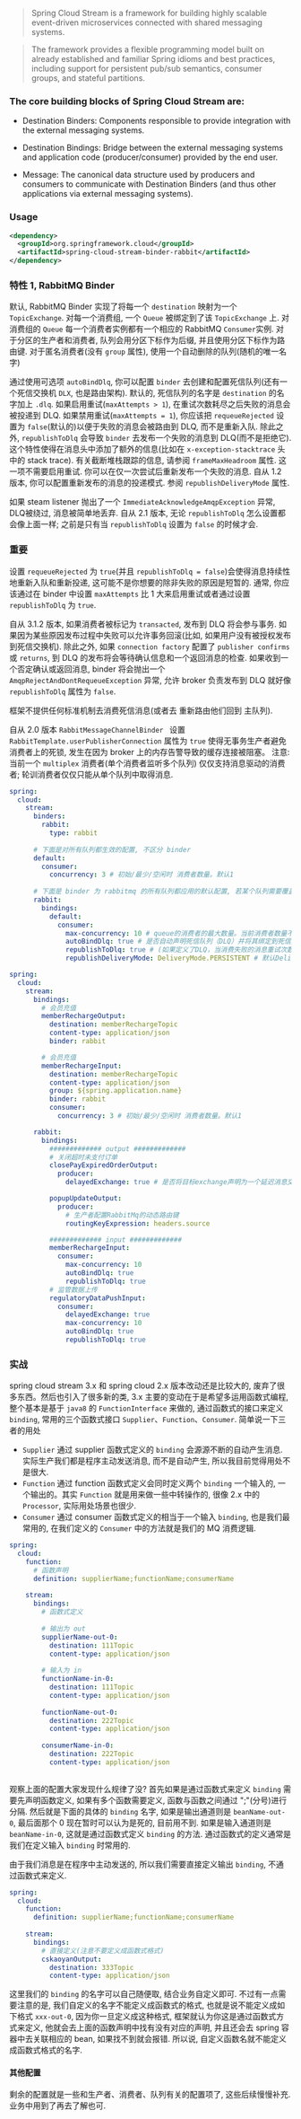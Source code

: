 > Spring Cloud Stream is a framework for building highly scalable event-driven microservices connected with shared messaging systems.

> The framework provides a flexible programming model built on already established and familiar Spring idioms and best practices, including support for persistent pub/sub semantics, consumer groups, and stateful partitions.

### The core building blocks of Spring Cloud Stream are:

- Destination Binders: Components responsible to provide integration with the external messaging systems.

- Destination Bindings: Bridge between the external messaging systems and application code (producer/consumer) provided by the end user.

- Message: The canonical data structure used by producers and consumers to communicate with Destination Binders (and thus other applications via external messaging systems).

### Usage
```xml
<dependency>
  <groupId>org.springframework.cloud</groupId>
  <artifactId>spring-cloud-stream-binder-rabbit</artifactId>
</dependency>
```

### 特性 1, RabbitMQ Binder
默认, RabbitMQ Binder 实现了将每一个 `destination` 映射为一个 `TopicExchange`. 对每一个消费组, 一个 `Queue` 被绑定到了该 `TopicExchange` 上. 对消费组的 `Queue` 每一个消费者实例都有一个相应的 RabbitMQ `Consumer`实例. 对于分区的生产者和消费者, 队列会用分区下标作为后缀, 并且使用分区下标作为路由键. 对于匿名消费者(没有 `group` 属性), 使用一个自动删除的队列(随机的唯一名字)

通过使用可选项 `autoBindDlq`, 你可以配置 `binder` 去创建和配置死信队列(还有一个死信交换机 `DLX`, 也是路由架构). 默认的, 死信队列的名字是 `destination` 的名字加上 `.dlq`. 如果启用重试(`maxAttempts > 1`), 在重试次数耗尽之后失败的消息会被投递到 DLQ. 如果禁用重试(`maxAttempts = 1`), 你应该把 `requeueRejected` 设置为 `false`(默认的)以便于失败的消息会被路由到 DLQ, 而不是重新入队. 除此之外, `republishToDlq` 会导致 `binder` 去发布一个失败的消息到 DLQ(而不是拒绝它). 这个特性使得在消息头中添加了额外的信息(比如在 `x-exception-stacktrace` 头中的 stack trace). 有关截断堆栈跟踪的信息, 请参阅 `frameMaxHeadroom` 属性. 这一项不需要启用重试. 你可以在仅一次尝试后重新发布一个失败的消息. 自从 1.2 版本, 你可以配置重新发布的消息的投递模式. 参阅 `republishDeliveryMode` 属性.

如果 steam listener 抛出了一个 `ImmediateAcknowledgeAmqpException` 异常, DLQ被绕过, 消息被简单地丢弃. 自从 2.1 版本, 无论 `republishToDlq` 怎么设置都会像上面一样; 之前是只有当 `republishToDlq` 设置为 `false` 的时候才会.

### 重要
设置 `requeueRejected` 为 `true`(并且 `republishToDlq = false`)会使得消息持续性地重新入队和重新投递, 这可能不是你想要的除非失败的原因是短暂的. 通常, 你应该通过在 binder 中设置 `maxAttempts` 比 1 大来启用重试或者通过设置 `republishToDlq` 为 `true`.

自从 3.1.2 版本, 如果消费者被标记为 `transacted`, 发布到 DLQ 将会参与事务. 如果因为某些原因发布过程中失败可以允许事务回滚(比如, 如果用户没有被授权发布到死信交换机). 除此之外, 如果 `connection factory` 配置了 `publisher confirms` 或 `returns`, 到 DLQ 的发布将会等待确认信息和一个返回消息的检查. 如果收到一个否定确认或返回消息, binder 将会抛出一个 `AmqpRejectAndDontRequeueException` 异常, 允许 broker 负责发布到 DLQ 就好像 `republishToDlq` 属性为 `false`.

框架不提供任何标准机制去消费死信消息(或者去 重新路由他们回到 主队列).

自从 2.0 版本 `RabbitMessageChannelBinder ` 设置 `RabbitTemplate.userPublisherConnection` 属性为 `true` 使得无事务生产者避免消费者上的死锁, 发生在因为 broker 上的内存告警导致的缓存连接被阻塞。
注意: 当前一个 `multiplex` 消费者(单个消费者监听多个队列) 仅仅支持消息驱动的消费者; 轮训消费者仅仅只能从单个队列中取得消息.


```yaml
spring:
  cloud:
    stream:
      binders:
        rabbit:
          type: rabbit
          
      # 下面是对所有队列都生效的配置, 不区分 binder
      default:
        consumer:
          concurrency: 3 # 初始/最少/空闲时 消费者数量。默认1
          
      # 下面是 binder 为 rabbitmq 的所有队列都应用的默认配置, 若某个队列需要覆盖, 直接在对应的配置文件中覆盖对应的配置即可
      rabbit:
        bindings:
          default:
            consumer:
              max-concurrency: 10 # queue的消费者的最大数量。当前消费者数量不足以及时消费消息时, 会动态增加消费者数量, 直到到达最大数量, 即该配置的值.
              autoBindDlq: true # 是否自动声明死信队列（DLQ）并将其绑定到死信交换机（DLX）。默认是false。
              republishToDlq: true # (如果定义了DLQ，当消费失败的消息重试次数耗尽后，会将消息路由到该DLQ。) 当为true时，死信队列接收到的消息的headers会更加丰富，多了异常信息和堆栈跟踪。默认false。
              republishDeliveryMode: DeliveryMode.PERSISTENT # 默认DeliveryMode.PERSISTENT（持久化）。当republishToDlq为true时，转发的消息的delivery mode
```

```yaml
spring:
  cloud:
    stream:
      bindings:
        # 会员充值
        memberRechargeOutput:
          destination: memberRechargeTopic
          content-type: application/json
          binder: rabbit

        # 会员充值
        memberRechargeInput:
          destination: memberRechargeTopic
          content-type: application/json
          group: ${spring.application.name}
          binder: rabbit
          consumer:
            concurrency: 3 # 初始/最少/空闲时 消费者数量。默认1

      rabbit:
        bindings:
          ############# output #############
          # 关闭超时未支付订单
          closePayExpiredOrderOutput:
            producer:
              delayedExchange: true # 是否将目标exchange声明为一个延迟消息交换机，默认false。即消息productor发布消息到延迟exchange后，延迟n长时间后才将消息推送到指定的queue中。 -RabbitMQ需要安装/启用插件: rabbitmq-delayed-message-exchange

          popupUpdateOutput:
            producer:
              # 生产者配置RabbitMq的动态路由键
              routingKeyExpression: headers.source

          ############# input #############
          memberRechargeInput:
            consumer:
              max-concurrency: 10
              autoBindDlq: true
              republishToDlq: true    
          # 监管数据上传
          regulatoryDataPushInput:
            consumer:
              delayedExchange: true
              max-concurrency: 10
              autoBindDlq: true
              republishToDlq: true
```

### 实战
spring cloud stream 3.x 和 spring cloud 2.x 版本改动还是比较大的, 废弃了很多东西。然后也引入了很多新的类, 3.x 主要的变动在于是希望多运用函数式编程, 整个基本是基于 `java8` 的 `FunctionInterface` 来做的, 通过函数式的接口来定义 `binding`, 常用的三个函数式接口 `Supplier`、`Function`、`Consumer`. 简单说一下三者的用处

- `Supplier` 通过 supplier 函数式定义的 `binding` 会源源不断的自动产生消息. 实际生产我们都是程序主动发送消息, 而不是自动产生, 所以我目前觉得用处不是很大.
- `Function` 通过 function 函数式定义会同时定义两个 `binding` 一个输入的, 一个输出的。其实 `Function` 就是用来做一些中转操作的, 很像 2.x 中的 `Processor`, 实际用处场景也很少.
- `Consumer` 通过 consumer 函数式定义的相当于一个输入 `binding`, 也是我们最常用的, 在我们定义的 `Consumer` 中的方法就是我们的 MQ 消费逻辑.


```yaml
spring:
  cloud:
    function:
      # 函数声明
      definition: supplierName;functionName;consumerName
      
    stream:
      bindings:
        # 函数式定义
        
        # 输出为 out
        supplierName-out-0: 
          destination: 111Topic
          content-type: application/json
          
        # 输入为 in
        functionName-in-0:
          destination: 111Topic
          content-type: application/json
            
        functionName-out-0:
          destination: 222Topic
          content-type: application/json
          
        consumerName-in-0:
          destination: 222Topic
          content-type: application/json
        
```
观察上面的配置大家发现什么规律了没? 首先如果是通过函数式来定义 `binding` 需要先声明函数定义, 如果有多个函数需要定义, 函数与函数之间通过 ";"(分号)进行分隔. 然后就是下面的具体的 `binding` 名字, 如果是输出通道则是 `beanName-out-0`, 最后面那个 0 现在暂时可以认为是死的, 目前用不到. 如果是输入通道则是 `beanName-in-0`, 这就是通过函数式定义 `binding` 的方法. 通过函数式的定义通常是我们在定义输入 `binding` 时常用的.

由于我们消息是在程序中主动发送的, 所以我们需要直接定义输出 `binding`, 不通过函数式来定义.
```yaml
spring:
  cloud:
    function:
      definition: supplierName;functionName;consumerName
      
    stream:
      bindings:
        # 直接定义(注意不要定义成函数式格式)
        cskaoyanOutput:
          destination: 333Topic
          content-type: application/json
```
这里我们的 `binding` 的名字可以自己随便取, 结合业务自定义即可. 不过有一点需要注意的是, 我们自定义的名字不能定义成函数式的格式, 也就是说不能定义成如下格式 `xxx-out-0`, 因为你一旦定义成这种格式, 框架就认为你这是通过函数式方式来定义, 他就会去上面的函数声明中找有没有对应的声明, 并且还会去 spring 容器中去关联相应的 bean, 如果找不到就会报错. 所以说, 自定义函数名就不能定义成函数式格式的名字.

#### 其他配置
剩余的配置就是一些和生产者、消费者、队列有关的配置项了, 这些后续慢慢补充. 业务中用到了再去了解也可.
